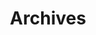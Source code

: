 ---
title: "Archives"
linkTitle: "Archives"
weight: 100
url: "/archives"
description: >
  The documentations of prior releases.
---